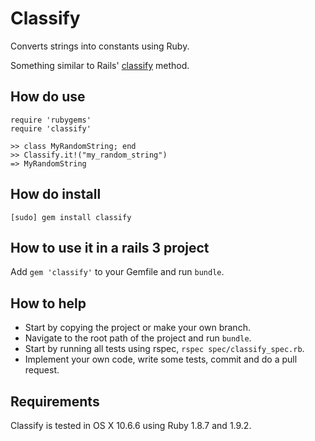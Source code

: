 # Classify

Converts strings into constants using Ruby.

Something similar to Rails' [classify](http://api.rubyonrails.org/classes/ActiveSupport/Inflector.html#method-i-classify) method.

## How do use
    
    require 'rubygems'
    require 'classify'
    
    >> class MyRandomString; end
    >> Classify.it!("my_random_string")
    => MyRandomString
    
## How do install

    [sudo] gem install classify
    
## How to use it in a rails 3 project

Add `gem 'classify'` to your Gemfile and run `bundle`.

## How to help

- Start by copying the project or make your own branch.
- Navigate to the root path of the project and run `bundle`.
- Start by running all tests using rspec, `rspec spec/classify_spec.rb`.
- Implement your own code, write some tests, commit and do a pull request.

## Requirements

Classify is tested in OS X 10.6.6 using Ruby 1.8.7 and 1.9.2.